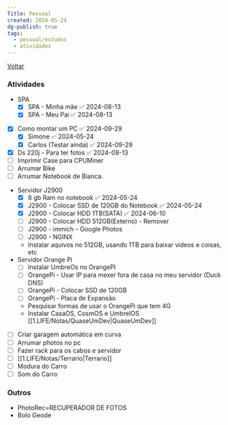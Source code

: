 ```yaml
---
Title: Pessoal
created: 2024-05-24
dg-publish: true
tags:
  - pessoal/estudos
  - atividades
---
```

[Voltar](1.LIFE/index)
### Atividades
- SPA
	- [x] SPA - Minha mãe ✅ 2024-08-13
	- [x] SPA - Meu Pai ✅ 2024-08-13
- [x] Como montar um PC ✅ 2024-09-29
	- [x] Simone ✅ 2024-05-24
	- [x] Carlos (Testar ainda) ✅ 2024-09-29
- [x] Ds 220j - Para ter fotos ✅ 2024-08-13
- [ ] Imprimir Case para CPUMiner
- [ ] Arrumar Bike
- [ ] Arrumar Notebook de Bianca.
- Servidor J2900
	- [x] 8 gb Ram no notebook ✅ 2024-05-24
	- [x] J2900 - Colocar SSD de 120GB do Notebook ✅ 2024-05-24
	- [x] J2900 - Colocar HDD 1TB(SATA) ✅ 2024-06-10
	- [ ] J2900 - Colocar HDD 512GB(Externo) - Remover
	- [ ] J2900 - immich - Google Photos
	- [ ] J2900 - NGINX
	- Instalar aquivos no 512GB, usando 1TB para baixar videos e coisas, etc
- Servidor Orange Pi
    - [ ] Instalar UmbreOs no OrangePI
	- [ ] OrangePi - Usar IP para mexer fora de casa no meu servidor (Duck DNS)
	- [ ] OrangePi - Colocar SSD de 120GB
	- [ ] OrangePi - Placa de Expansão
	- Pesquisar formas de usar o OrangePi que tem 4G
	- Instalar CasaOS, CosmOS e UmbrelOS [[1.LIFE/Notas/QuaseUmDev\|QuaseUmDev]]
- [ ] Criar garagem automática em curva
- [ ] Arrumar photos no pc
- [ ] Fazer rack para os cabos e servidor
- [ ] [[1.LIFE/Notas/Terrario\|Terrario]]
- [ ] Modura do Carro
- [ ] Som do Carro
### Outros
- PhotoRec=RECUPERADOR DE FOTOS 
- Bolo Geode

